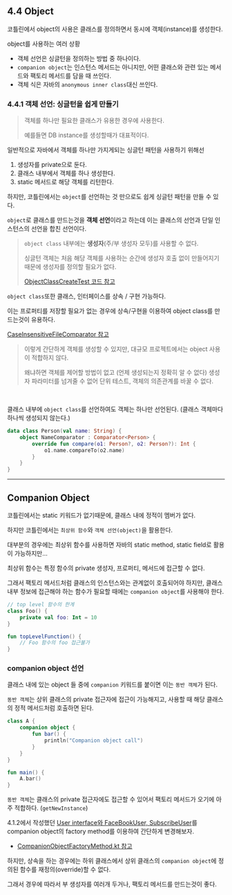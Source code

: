 ## 4.4 Object

코틀린에서 object의 사용은 클래스를 정의하면서 동시에 객체(instance)를 생성한다.

object를 사용하는 여러 상황
- 객체 선언은 싱글턴을 정의하는 방법 중 하나이다.
- `companion object`는 인스턴스 메서드는 아니지만, 어떤 클래스와 관련 있는 메서드와 팩토리 메서드를 담을 때 쓰인다.
- 객체 식은 자바의 `anonymous inner class`대신 쓰인다.

### 4.4.1 객체 선언: 싱글턴을 쉽게 만들기

> 객체를 하나만 필요한 클래스가 유용한 경우에 사용한다.
> 
> 예를들면 DB instance를 생성할때가 대표적이다.

일반적으로 자바에서 객체를 하나만 가지게되는 싱글턴 패턴을 사용하기 위해선

1. 생성자를 private으로 둔다.
2. 클래스 내부에서 객체를 하나 생성한다.
3. static 메서드로 해당 객체를 리턴한다.

하지만, 코틀린에서는 `object`를 선언하는 것 만으로도 쉽게 싱글턴 패턴을 만들 수 있다.

`object`로 클래스를 만드는것을 **객체 선언**이라고 하는데 이는 클래스의 선언과 단일 인스턴스의 선언을 합친 선언이다.

> `object class` 내부에는 **생성자**(주/부 생성자 모두)를 사용할 수 없다.
> 
> 싱글턴 객체는 처음 해당 객체를 사용하는 순간에 생성자 호출 없이 만들어지기 때문에 생성자를 정의할 필요가 없다.
> 
> [ObjectClassCreateTest 코드 참고](ObjectClassCreateTest.kt)

`object class`또한 클래스, 인터페이스를 상속 / 구현 가능하다.

이는 프로퍼티를 저장할 필요가 없는 경우에 상속/구현을 이용하여 object class를 만드는것이 유용하다.

[CaseInsensitiveFileComparator 참고](CaseInsensitiveFileComparator.kt)


> 이렇게 간단하게 객체를 생성할 수 있지만, 대규모 프로젝트에서는 object 사용이 적합하지 않다.
> 
> 왜냐하면 객체를 제어할 방법이 없고 (언제 생성되는지 정확히 알 수 없다) 생성자 파라미터를 넘겨줄 수 없어 단위 테스트, 객체의 의존관계를 바꿀 수 없다.

<br>

클래스 내부에 `object class`를 선언하여도 객체는 하나만 선언된다. (클래스 객체마다 하나씩 생성되지 않는다.)

```kotlin
data class Person(val name: String) {
    object NameComparator : Comparator<Person> {
        override fun compare(o1: Person?, o2: Person?): Int {
            o1.name.compareTo(o2.name)
        }
    }
}
```

---

## Companion Object

코틀린에서는 static 키워드가 없기때문에, 클래스 내에 정적이 멤버가 없다.

하지만 코틀린에서는 `최상위 함수`와 `객체 선언(object)`을 활용한다.

대부분의 경우에는 최상위 함수를 사용하면 자바의 static method, static field로 활용이 가능하지만...

최상위 함수는 특정 함수의 private 생성자, 프로퍼티, 메서드에 접근할 수 없다.

그래서 팩토리 메서드처럼 클래스의 인스턴스와는 관계없이 호출되어야 하지만, 클래스 내부 정보에 접근해야 하는 함수가 필요할 때에는 `companion object`를 사용해야 한다.

```kotlin
// top level 함수의 한계
class Foo() {
    private val foo: Int = 10
}

fun topLevelFunction() {
    // Foo 함수의 foo 접근불가
}
```

### companion object 선언

클래스 내에 있는 object 들 중에 `companion` 키워드를 붙이면 이는 `동반 객체`가 된다.

`동반 객체`는 상위 클래스의 private 접근자에 접근이 가능해지고, 사용할 때 해당 클래스의 정적 메서드처럼 호출하면 된다.

```kotlin
class A {
    companion object {
        fun bar() {
            println("Companion object call")
        }
    }
}

fun main() {
    A.bar()
}
```

`동반 객체`는 클래스의 private 접근자에도 접근할 수 있어서 팩토리 메서드가 오기에 아주 적합하다. (`getNewInstance`)

4.1.2에서 작성했던 [User interface와 FaceBookUser, SubscribeUser](../property/Example.kt)를 companion object의 factory method를 이용하여 간단하게 변경해보자.

- [CompanionObjectFactoryMethod.kt 참고](CompanionObjectFactoryMethod.kt)

하지만, 상속을 하는 경우에는 하위 클래스에서 상위 클래스의 `companion object`에 정의된 함수를 재정의(override)할 수 없다.

그래서 경우에 따라서 부 생성자를 여러개 두거나, 팩토리 메서드를 만드는것이 좋다.